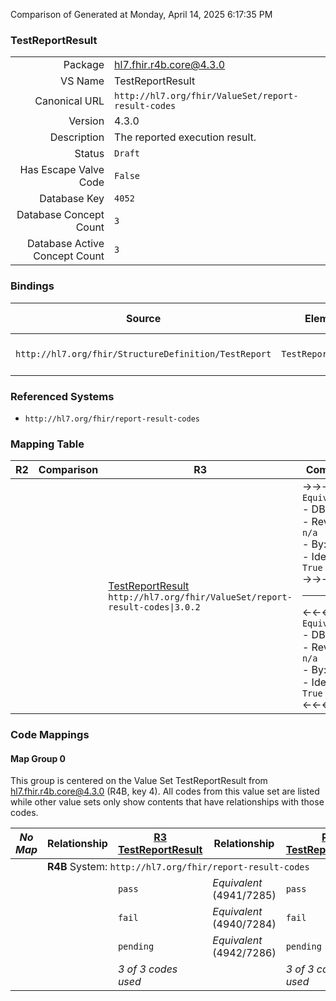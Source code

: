 Comparison of 
Generated at Monday, April 14, 2025 6:17:35 PM

### TestReportResult

|      |     |
| ---: | --- |
| Package | hl7.fhir.r4b.core@4.3.0 |
| VS Name | TestReportResult |
| Canonical URL | `http://hl7.org/fhir/ValueSet/report-result-codes` |
| Version | 4.3.0 |
| Description | The reported execution result. |
| Status | `Draft` |
| Has Escape Valve Code | `False` |
| Database Key | `4052` |
| Database Concept Count | `3` |
| Database Active Concept Count | `3` |
### Bindings

| Source | Element | Binding | Strength | Element Short |
| ------ | ------- | ------- | -------- | ------------- |
| `http://hl7.org/fhir/StructureDefinition/TestReport` | `TestReport.result` | `http://hl7.org/fhir/ValueSet/report-result-codes\|4.3.0` | `Required` | pass \| fail \| pending |

### Referenced Systems

* `http://hl7.org/fhir/report-result-codes`
### Mapping Table

| R2 | Comparison | R3 | Comparison | R4 | Comparison | R4B | Comparison | R5
| --- | --- | --- | --- | --- | --- | --- | --- | ---
| | | [TestReportResult](/docs/R3/ValueSets/TestReportResult.md)<br/> `http://hl7.org/fhir/ValueSet/report-result-codes\|3.0.2` | →→→→→→→<br/>`Equivalent`<br/>- DBKey: `528`<br/>- Reviewed: `n/a`<br/>- By: `n/a`<br/>- Identical: `True`<br/>→→→→→→→<hr/>←←←←←←←<br/>`Equivalent`<br/>- DBKey: `750`<br/>- Reviewed: `n/a`<br/>- By: `n/a`<br/>- Identical: `True`<br/>←←←←←←←| [TestReportResult](/docs/R4/ValueSets/TestReportResult.md)<br/> `http://hl7.org/fhir/ValueSet/report-result-codes\|4.0.1` | →→→→→→→<br/>`Equivalent`<br/>- DBKey: `1691`<br/>- Reviewed: `n/a`<br/>- By: `n/a`<br/>- Identical: `False`<br/>→→→→→→→<hr/>←←←←←←←<br/>`Equivalent`<br/>- DBKey: `1692`<br/>- Reviewed: `n/a`<br/>- By: `n/a`<br/>- Identical: `False`<br/>←←←←←←←| [TestReportResult](/docs/R4B/ValueSets/TestReportResult.md)<br/> `http://hl7.org/fhir/ValueSet/report-result-codes\|4.3.0` | →→→→→→→<br/>`Equivalent`<br/>- DBKey: `1011`<br/>- Reviewed: `n/a`<br/>- By: `n/a`<br/>- Identical: `True`<br/>→→→→→→→<hr/>←←←←←←←<br/>`Equivalent`<br/>- DBKey: `1272`<br/>- Reviewed: `n/a`<br/>- By: `n/a`<br/>- Identical: `True`<br/>←←←←←←←| [TestReportResult](/docs/R5/ValueSets/TestReportResult.md)<br/> `http://hl7.org/fhir/ValueSet/report-result-codes\|5.0.0` 

### Code Mappings


#### Map Group 0

This group is centered on the Value Set TestReportResult from hl7.fhir.r4b.core@4.3.0 (R4B, key 4).
All codes from this value set are listed while other value sets only show contents that have relationships with those codes.

| *No Map* | Relationship | [R3 TestReportResult](/docs/R3/ValueSets/TestReportResult.md)| Relationship | [R4 TestReportResult](/docs/R4/ValueSets/TestReportResult.md)| Relationship | R4B TestReportResult| Relationship | [R5 TestReportResult](/docs/R5/ValueSets/TestReportResult.md)
| --- | --- | --- | --- | --- | --- | --- | --- | ---
| <td colspan="8">**R4B** System: `http://hl7.org/fhir/report-result-codes`
| | | `pass`| _Equivalent_ <br/>(4941/7285)| `pass`| _Equivalent_ <br/>(16926/16927)| **`pass`**| _Equivalent_ <br/>(9525/11864)| `pass`
| | | `fail`| _Equivalent_ <br/>(4940/7284)| `fail`| _Equivalent_ <br/>(16928/16929)| **`fail`**| _Equivalent_ <br/>(9524/11863)| `fail`
| | | `pending`| _Equivalent_ <br/>(4942/7286)| `pending`| _Equivalent_ <br/>(16930/16931)| **`pending`**| _Equivalent_ <br/>(9526/11865)| `pending`
| | | *3 of 3 codes used* | | *3 of 3 codes used* | | *3 of 3 codes used* | | *3 of 3 codes used* 

